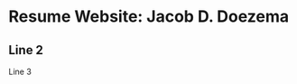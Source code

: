 <html>
 
<body>
  <h1>Resume Website: Jacob D. Doezema</h1>
</body> 
  
<body>
  <h2>Line 2</h2>
  <p>Line 3</p>
</body>
</html>
